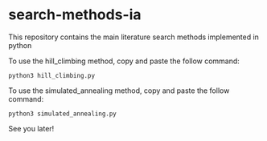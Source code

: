 # search-methods-ia
This repository contains the main literature search methods implemented in python

To use the hill_climbing method, copy and paste the follow command:
```
python3 hill_climbing.py
```

To use the simulated_annealing method, copy and paste the follow command:
```
python3 simulated_annealing.py
```

See you later!
